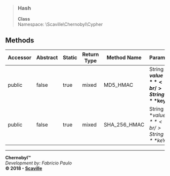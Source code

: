 > ### Hash
> **Class**<br/>
> Namespace: \Scaville\Chernobyl\Cypher<br/>
 
## Methods

Accessor | Abstract | Static | Return Type | Method Name | Params
--- | --- | --- | --- | --- | ---
| public | false | true | mixed | MD5_HMAC | String  **$value**<br/>String  **$key**
| public | false | true | mixed | SHA_256_HMAC | String  **$value**<br/>String  **$keY*

---
**Chernobyl™**<br/>
_Development by: Fabricio Paulo_<br/>
**© 2018 - <a href='http://www.scaville.com'>Scaville</a>**